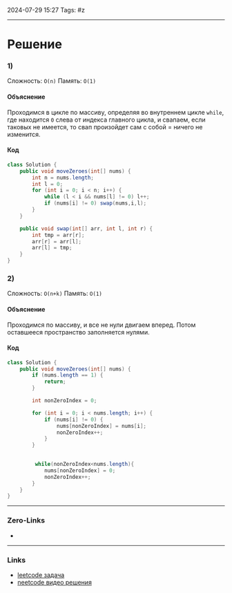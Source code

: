 2024-07-29 15:27
Tags: #z

___
# Решение
### 1) 
Сложность: `O(n)`
Память: `O(1)`
#### Объяснение
Проходимся в цикле по массиву, определяя во внутреннем цикле `while`, где находится `0` слева от индекса главного цикла, и свапаем, если таковых не имеется, то свап произойдет сам с собой = ничего не изменится.
#### Код
```java
class Solution {
    public void moveZeroes(int[] nums) {
        int n = nums.length;
        int l = 0;
        for (int i = 0; i < n; i++) {
            while (l < i && nums[l] != 0) l++;
            if (nums[i] != 0) swap(nums,i,l);
        }
    }

    public void swap(int[] arr, int l, int r) {
        int tmp = arr[r];
        arr[r] = arr[l];
        arr[l] = tmp;
    }
}
```
### 2)
Сложность: `O(n+k)`
Память: `O(1)`
#### Объяснение
Проходимся по массиву, и все не нули двигаем вперед. Потом оставшееся пространство заполняется нулями.
#### Код
```java
class Solution {
    public void moveZeroes(int[] nums) {
        if (nums.length == 1) {
            return;
        }

        int nonZeroIndex = 0;

        for (int i = 0; i < nums.length; i++) {
            if (nums[i] != 0) {
                nums[nonZeroIndex] = nums[i];
                nonZeroIndex++;
            }
        }

       
         while(nonZeroIndex<nums.length){
            nums[nonZeroIndex] = 0;
            nonZeroIndex++;
        }
    }
}
```
___
### Zero-Links
- 

___
### Links
- [leetcode задача](https://leetcode.com/problems/move-zeroes/description/)
- [neetcode видео решения]()